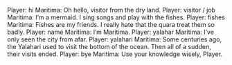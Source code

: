 Player: hi
Maritima: Oh hello, visitor from the dry land.
Player: visitor / job
Maritima: I’m a mermaid. I sing songs and play with the fishes.
Player: fishes
Maritima: Fishes are my friends. I really hate that the quara treat them so badly.
Player: name
Maritima: I’m Maritima.
Player: yalahar
Maritima: I’ve only seen the city from afar.
Player: yalahari
Maritima: Some centuries ago, the Yalahari used to visit the bottom of the ocean. Then all of a sudden, their visits ended.
Player: bye
Maritima: Use your knowledge wisely, Player.